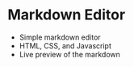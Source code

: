 # Markdown Editor
- Simple markdown editor
- HTML, CSS, and Javascript
- Live preview of the markdown